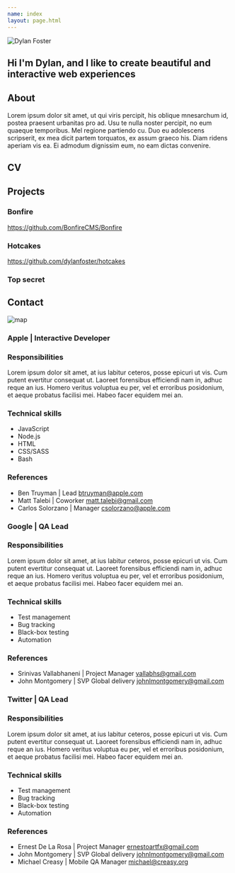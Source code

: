 ```yaml
---
name: index
layout: page.html
---
```


<!-- main heading -->
<section class="section section_main">
  <div class="row logo">
    <div class="col-12">
      <img src="/assets/images/dylan.png" alt="Dylan Foster"/>
    </div>
  </div>

  <div class="row heading text-center">
    <div class="col-12">
      <h1 class="header header_main">
        Hi I'm Dylan, and I like to create beautiful and interactive web experiences
      </h1>
    </div>
  </div>
</section>

<!-- cloud/moon animation and navigation -->
<section class="section">
  <div class="row landing">
    <div class="col-12">
      <div class="moon"></div>
      <div class="cloud cloud_1"></div>
      <div class="cloud cloud_2"></div>
      <div class="cloud cloud_3"></div>
      <div class="cloud cloud_4"></div>
      <div class="cloud cloud_5"></div>
    </div>
  </div>
</section>

<div class="container">
  <!-- about -->
  <section class="section">
    <div class="row text-center section">
      <div class="col-12">
        <h2 class="header header_section">About</h2>
      </div>
    </div>
    <div class="row">
      <div class="col-12">
        <p class="content text-m">
          Lorem ipsum dolor sit amet, ut qui viris percipit, his oblique mnesarchum id, postea praesent urbanitas pro ad. Usu te nulla noster percipit, no eum quaeque temporibus. Mel regione partiendo cu. Duo eu adolescens scripserit, ex mea dicit partem torquatos, ex assum graeco his. Diam ridens aperiam vis ea. Ei admodum dignissim eum, no eam dictas convenire.
        </p>
      </div>
    </div>
  </section>

  <!-- cv -->
  <section class="section">
    <div class="row text-center section">
      <div class="col-12">
        <h2 class="header header_section">CV</h2>
      </div>
    </div>
    <div class="row">
      <div class="col-4 tile apple" data-toggle="#apple">
      </div>
      <div class="col-4 tile google" data-toggle="#google">
      </div>
      <div class="col-4 tile twitter" data-toggle="#twitter">
      </div>
    </div>
  </section>

  <section class="section">
    <div class="row text-center section">
      <div class="col-12">
        <h2 class="header header_section">Projects</h2>
      </div>
    </div>
    <div class="row">
      <div class="col-4 tile bonfire" data-toggle="#bonfire"></div>
      <div class="col-4 tile hotcakes" data-toggle="#hotcakes"></div>
      <div class="col-4 tile topsecret" data-toggle="#topsecret"></div>
    </div>
    <div class="row text-center">
      <div class="col-4 sub-header">
        <h3 class="header header_sub">Bonfire</h3>
        <a href="https://github.com/BonfireCMS/Bonfire" class="link link_primary" target=_blank>https://github.com/BonfireCMS/Bonfire</a>
      </div>
      <div class="col-4 sub-header">
        <h3 class="header header_sub">Hotcakes</h3>
        <a href="https://github.com/dylanfoster/hotcakes" class="link link_primary" target=_blank>https://github.com/dylanfoster/hotcakes</a>
      </div>
      <div class="col-4 sub-header">
        <h3 class="header header_sub">Top secret</h3>
      </div>
    </div>
  </section>
</div>

<!-- contact -->
<section class="section">
  <div class="row section">
    <div class="col-12 text-center">
      <h2 class="header header_section">Contact</h2>
    </div>
  </div>
  <div class="row">
    <div class="col-12">
      <img class="image_responsive" src="/assets/images/maps.png" alt="map" />
    </div>
  </div>
</section>

<div class="modal hidden" id="apple">
  <div class="modal__container">
    <div class="modal__content">
      <div class="modal__title">
        <div class="modal__close"></div>
        <h3 class="header header_title">Apple | Interactive Developer</h3>
      </div>
      <div class="modal__body">
        <div class="modal__body_details">
          <h3 class="header header_title">Responsibilities</h3>
          Lorem ipsum dolor sit amet, at ius labitur ceteros, posse epicuri ut vis. Cum putent evertitur consequat ut. Laoreet forensibus efficiendi nam in, adhuc reque an ius. Homero veritus voluptua eu per, vel et erroribus posidonium, et aeque probatus facilisi mei. Habeo facer equidem mei an.
        </div>
        <div class="modal__body_skills">
          <h3 class="header header_title">Technical skills</h3>
          <ul class="skill-set">
            <li class="skill-set__item">
              JavaScript
              <span class="skill-set__icons">
                <i class="fa fa-circle"></i>
                <i class="fa fa-circle"></i>
                <i class="fa fa-circle"></i>
                <i class="fa fa-circle"></i>
                <i class="fa fa-adjust fa-rotate-180"></i>
              </span>
            </li>
            <li class="skill-set__item">
              Node.js
              <span class="skill-set__icons">
                <i class="fa fa-circle"></i>
                <i class="fa fa-circle"></i>
                <i class="fa fa-circle"></i>
                <i class="fa fa-circle"></i>
                <i class="fa fa-circle"></i>
              </span>
            </li>
            <li class="skill-set__item">
              HTML
              <span class="skill-set__icons">
                <i class="fa fa-circle"></i>
                <i class="fa fa-circle"></i>
                <i class="fa fa-circle"></i>
                <i class="fa fa-circle"></i>
                <i class="fa fa-circle-o"></i>
              </span>
            </li>
            <li class="skill-set__item">
              CSS/SASS
              <span class="skill-set__icons">
                <i class="fa fa-circle"></i>
                <i class="fa fa-circle"></i>
                <i class="fa fa-circle"></i>
                <i class="fa fa-circle"></i>
                <i class="fa fa-circle-o"></i>
              </span>
            </li>
            <li class="skill-set__item">
              Bash
              <span class="skill-set__icons">
                <i class="fa fa-circle"></i>
                <i class="fa fa-circle"></i>
                <i class="fa fa-circle"></i>
                <i class="fa fa-circle"></i>
                <i class="fa fa-circle-o"></i>
              </span>
            </li>
          </ul>
        </div>
        <div class="modal__body_references">
          <h3 class="header header_title">References</h3>
          <ul class="references">
            <li class="references__item">
              Ben Truyman | Lead
              <a href="mailto:btruyman@apple.com" class="link link_primary">
                <span class="references__contact">btruyman@apple.com</span>
              </a>
            </li>
            <li class="references__item">
              Matt Talebi | Coworker
              <a href="mailto:matt.talebi@apple.com" class="link link_primary">
                <span class="references__contact">matt.talebi@gmail.com</span>
              </a>
            </li>
            <li class="references__item">
              Carlos Solorzano | Manager
              <a href="mailto:csolorzano@apple.com" class="link link_primary">
                <span class="references__contact">csolorzano@apple.com</span>
              </a>
            </li>
          </ul>
        </div>
      </div>
    </div>
  </div>
</div>

<div class="modal hidden" id="google">
  <div class="modal__container">
    <div class="modal__content">
      <div class="modal__title">
        <div class="modal__close"></div>
        <h3 class="header header_title">Google | QA Lead</h3>
      </div>
      <div class="modal__body">
        <div class="modal__body_details">
          <h3 class="header header_title">Responsibilities</h3>
          Lorem ipsum dolor sit amet, at ius labitur ceteros, posse epicuri ut vis. Cum putent evertitur consequat ut. Laoreet forensibus efficiendi nam in, adhuc reque an ius. Homero veritus voluptua eu per, vel et erroribus posidonium, et aeque probatus facilisi mei. Habeo facer equidem mei an.
        </div>
        <div class="modal__body_skills">
          <h3 class="header header_title">Technical skills</h3>
          <ul class="skill-set">
            <li class="skill-set__item">
              Test management
              <span class="skill-set__icons">
                <i class="fa fa-circle"></i>
                <i class="fa fa-circle"></i>
                <i class="fa fa-circle"></i>
                <i class="fa fa-circle"></i>
                <i class="fa fa-adjust fa-rotate-180"></i>
              </span>
            </li>
            <li class="skill-set__item">
              Bug tracking
              <span class="skill-set__icons">
                <i class="fa fa-circle"></i>
                <i class="fa fa-circle"></i>
                <i class="fa fa-circle"></i>
                <i class="fa fa-circle"></i>
                <i class="fa fa-circle"></i>
              </span>
            </li>
            <li class="skill-set__item">
              Black-box testing
              <span class="skill-set__icons">
                <i class="fa fa-circle"></i>
                <i class="fa fa-circle"></i>
                <i class="fa fa-circle"></i>
                <i class="fa fa-circle"></i>
                <i class="fa fa-circle"></i>
              </span>
            </li>
            <li class="skill-set__item">
              Automation
              <span class="skill-set__icons">
                <i class="fa fa-circle"></i>
                <i class="fa fa-circle"></i>
                <i class="fa fa-circle"></i>
                <i class="fa fa-circle"></i>
                <i class="fa fa-circle-o"></i>
              </span>
            </li>
          </ul>
        </div>
        <div class="modal__body_references">
          <h3 class="header header_title">References</h3>
          <ul class="references">
            <li class="references__item">
              Srinivas Vallabhaneni | Project Manager
              <a href="mailto:vallabhs@gmail.com" class="link link_primary">
                <span class="references__contact">vallabhs@gmail.com</span>
              </a>
            </li>
            <li class="references__item">
              John Montgomery | SVP Global delivery
              <a href="mailto:johnlmontgomery@gmail.com" class="link link_primary">
                <span class="references__contact">johnlmontgomery@gmail.com</span>
              </a>
            </li>
          </ul>
        </div>
      </div>
    </div>
  </div>
</div>

<div class="modal hidden" id="twitter">
  <div class="modal__container">
    <div class="modal__content">
      <div class="modal__title">
        <div class="modal__close"></div>
        <h3 class="header header_title">Twitter | QA Lead</h3>
      </div>
      <div class="modal__body">
        <div class="modal__body_details">
          <h3 class="header header_title">Responsibilities</h3>
          Lorem ipsum dolor sit amet, at ius labitur ceteros, posse epicuri ut vis. Cum putent evertitur consequat ut. Laoreet forensibus efficiendi nam in, adhuc reque an ius. Homero veritus voluptua eu per, vel et erroribus posidonium, et aeque probatus facilisi mei. Habeo facer equidem mei an.
        </div>
        <div class="modal__body_skills">
          <h3 class="header header_title">Technical skills</h3>
          <ul class="skill-set">
            <li class="skill-set__item">
              Test management
              <span class="skill-set__icons">
                <i class="fa fa-circle"></i>
                <i class="fa fa-circle"></i>
                <i class="fa fa-circle"></i>
                <i class="fa fa-circle"></i>
                <i class="fa fa-adjust fa-rotate-180"></i>
              </span>
            </li>
            <li class="skill-set__item">
              Bug tracking
              <span class="skill-set__icons">
                <i class="fa fa-circle"></i>
                <i class="fa fa-circle"></i>
                <i class="fa fa-circle"></i>
                <i class="fa fa-circle"></i>
                <i class="fa fa-circle"></i>
              </span>
            </li>
            <li class="skill-set__item">
              Black-box testing
              <span class="skill-set__icons">
                <i class="fa fa-circle"></i>
                <i class="fa fa-circle"></i>
                <i class="fa fa-circle"></i>
                <i class="fa fa-circle"></i>
                <i class="fa fa-circle"></i>
              </span>
            </li>
            <li class="skill-set__item">
              Automation
              <span class="skill-set__icons">
                <i class="fa fa-circle"></i>
                <i class="fa fa-circle"></i>
                <i class="fa fa-circle"></i>
                <i class="fa fa-circle"></i>
                <i class="fa fa-circle-o"></i>
              </span>
            </li>
          </ul>
        </div>
        <div class="modal__body_references">
          <h3 class="header header_title">References</h3>
          <ul class="references">
            <li class="references__item">
              Ernest De La Rosa | Project Manager
              <a href="mailto:ernestoartfx@gmail.com" class="link link_primary">
                <span class="references__contact">ernestoartfx@gmail.com</span>
              </a>
            </li>
            <li class="references__item">
              John Montgomery | SVP Global delivery
              <a href="mailto:johnlmontgomery@gmail.com" class="link link_primary">
                <span class="references__contact">johnlmontgomery@gmail.com</span>
              </a>
            </li>
            <li class="references__item">
              Michael Creasy | Mobile QA Manager
              <a href="mailto:michael@creasy.org" class="link link_primary">
                <span class="references__contact">michael@creasy.org</span>
              </a>
            </li>
          </ul>
        </div>
      </div>
    </div>
  </div>
</div>
